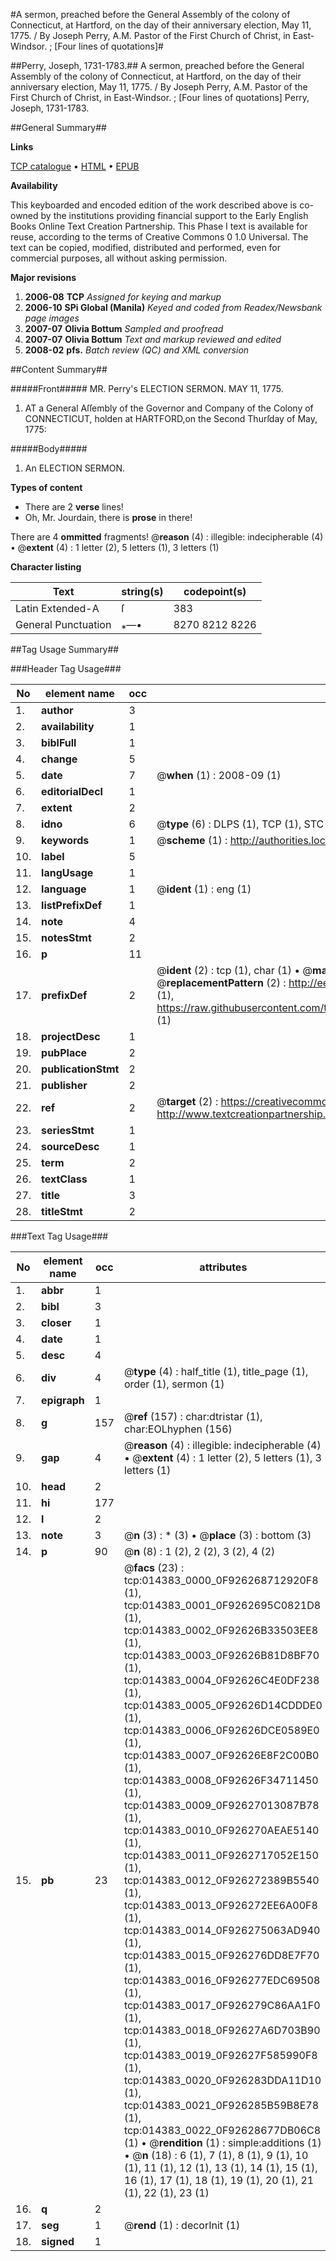 #A sermon, preached before the General Assembly of the colony of Connecticut, at Hartford, on the day of their anniversary election, May 11, 1775. / By Joseph Perry, A.M. Pastor of the First Church of Christ, in East-Windsor. ; [Four lines of quotations]#

##Perry, Joseph, 1731-1783.##
A sermon, preached before the General Assembly of the colony of Connecticut, at Hartford, on the day of their anniversary election, May 11, 1775. / By Joseph Perry, A.M. Pastor of the First Church of Christ, in East-Windsor. ; [Four lines of quotations]
Perry, Joseph, 1731-1783.

##General Summary##

**Links**

[TCP catalogue](http://www.ota.ox.ac.uk/tcp/)  • 
[HTML](http://tei.it.ox.ac.uk/tcp/Texts-HTML/free/N11/N11371.html)  • 
[EPUB](http://tei.it.ox.ac.uk/tcp/Texts-EPUB/free/N11/N11371.epub)

**Availability**

This keyboarded and encoded edition of the
	       work described above is co-owned by the institutions
	       providing financial support to the Early English Books
	       Online Text Creation Partnership. This Phase I text is
	       available for reuse, according to the terms of Creative
	       Commons 0 1.0 Universal. The text can be copied,
	       modified, distributed and performed, even for
	       commercial purposes, all without asking permission.

**Major revisions**

1. __2006-08__ __TCP__ *Assigned for keying and markup*
1. __2006-10__ __SPi Global (Manila)__ *Keyed and coded from Readex/Newsbank page images*
1. __2007-07__ __Olivia Bottum__ *Sampled and proofread*
1. __2007-07__ __Olivia Bottum__ *Text and markup reviewed and edited*
1. __2008-02__ __pfs.__ *Batch review (QC) and XML conversion*

##Content Summary##

#####Front#####
MR. Perry's ELECTION SERMON. MAY 11, 1775.
1. AT a General Aſſembly of the Governor and Company of the Colony of CONNECTICUT, holden at HARTFORD,on the Second Thurſday of May, 1775:

#####Body#####

1. An ELECTION SERMON.

**Types of content**

  * There are 2 **verse** lines!
  * Oh, Mr. Jourdain, there is **prose** in there!

There are 4 **ommitted** fragments! 
 @__reason__ (4) : illegible: indecipherable (4)  •  @__extent__ (4) : 1 letter (2), 5 letters (1), 3 letters (1)

**Character listing**


|Text|string(s)|codepoint(s)|
|---|---|---|
|Latin Extended-A|ſ|383|
|General Punctuation|⁎—•|8270 8212 8226|

##Tag Usage Summary##

###Header Tag Usage###

|No|element name|occ|attributes|
|---|---|---|---|
|1.|__author__|3||
|2.|__availability__|1||
|3.|__biblFull__|1||
|4.|__change__|5||
|5.|__date__|7| @__when__ (1) : 2008-09 (1)|
|6.|__editorialDecl__|1||
|7.|__extent__|2||
|8.|__idno__|6| @__type__ (6) : DLPS (1), TCP (1), STC (1), NOTIS (1), IMAGE-SET (1), EVANS-CITATION (1)|
|9.|__keywords__|1| @__scheme__ (1) : http://authorities.loc.gov/ (1)|
|10.|__label__|5||
|11.|__langUsage__|1||
|12.|__language__|1| @__ident__ (1) : eng (1)|
|13.|__listPrefixDef__|1||
|14.|__note__|4||
|15.|__notesStmt__|2||
|16.|__p__|11||
|17.|__prefixDef__|2| @__ident__ (2) : tcp (1), char (1)  •  @__matchPattern__ (2) : ([0-9\-]+):([0-9IVX]+) (1), (.+) (1)  •  @__replacementPattern__ (2) : http://eebo.chadwyck.com/downloadtiff?vid=$1&page=$2 (1), https://raw.githubusercontent.com/textcreationpartnership/Texts/master/tcpchars.xml#$1 (1)|
|18.|__projectDesc__|1||
|19.|__pubPlace__|2||
|20.|__publicationStmt__|2||
|21.|__publisher__|2||
|22.|__ref__|2| @__target__ (2) : https://creativecommons.org/publicdomain/zero/1.0/ (1), http://www.textcreationpartnership.org/docs/. (1)|
|23.|__seriesStmt__|1||
|24.|__sourceDesc__|1||
|25.|__term__|2||
|26.|__textClass__|1||
|27.|__title__|3||
|28.|__titleStmt__|2||


###Text Tag Usage###

|No|element name|occ|attributes|
|---|---|---|---|
|1.|__abbr__|1||
|2.|__bibl__|3||
|3.|__closer__|1||
|4.|__date__|1||
|5.|__desc__|4||
|6.|__div__|4| @__type__ (4) : half_title (1), title_page (1), order (1), sermon (1)|
|7.|__epigraph__|1||
|8.|__g__|157| @__ref__ (157) : char:dtristar (1), char:EOLhyphen (156)|
|9.|__gap__|4| @__reason__ (4) : illegible: indecipherable (4)  •  @__extent__ (4) : 1 letter (2), 5 letters (1), 3 letters (1)|
|10.|__head__|2||
|11.|__hi__|177||
|12.|__l__|2||
|13.|__note__|3| @__n__ (3) : * (3)  •  @__place__ (3) : bottom (3)|
|14.|__p__|90| @__n__ (8) : 1 (2), 2 (2), 3 (2), 4 (2)|
|15.|__pb__|23| @__facs__ (23) : tcp:014383_0000_0F926268712920F8 (1), tcp:014383_0001_0F9262695C0821D8 (1), tcp:014383_0002_0F92626B33503EE8 (1), tcp:014383_0003_0F92626B81D8BF70 (1), tcp:014383_0004_0F92626C4E0DF238 (1), tcp:014383_0005_0F92626D14CDDDE0 (1), tcp:014383_0006_0F92626DCE0589E0 (1), tcp:014383_0007_0F92626E8F2C00B0 (1), tcp:014383_0008_0F92626F34711450 (1), tcp:014383_0009_0F92627013087B78 (1), tcp:014383_0010_0F926270AEAE5140 (1), tcp:014383_0011_0F9262717052E150 (1), tcp:014383_0012_0F926272389B5540 (1), tcp:014383_0013_0F926272EE6A00F8 (1), tcp:014383_0014_0F926275063AD940 (1), tcp:014383_0015_0F926276DD8E7F70 (1), tcp:014383_0016_0F926277EDC69508 (1), tcp:014383_0017_0F926279C86AA1F0 (1), tcp:014383_0018_0F92627A6D703B90 (1), tcp:014383_0019_0F92627F585990F8 (1), tcp:014383_0020_0F926283DDA11D10 (1), tcp:014383_0021_0F926285B59B8E78 (1), tcp:014383_0022_0F92628677DB06C8 (1)  •  @__rendition__ (1) : simple:additions (1)  •  @__n__ (18) : 6 (1), 7 (1), 8 (1), 9 (1), 10 (1), 11 (1), 12 (1), 13 (1), 14 (1), 15 (1), 16 (1), 17 (1), 18 (1), 19 (1), 20 (1), 21 (1), 22 (1), 23 (1)|
|16.|__q__|2||
|17.|__seg__|1| @__rend__ (1) : decorInit (1)|
|18.|__signed__|1||
